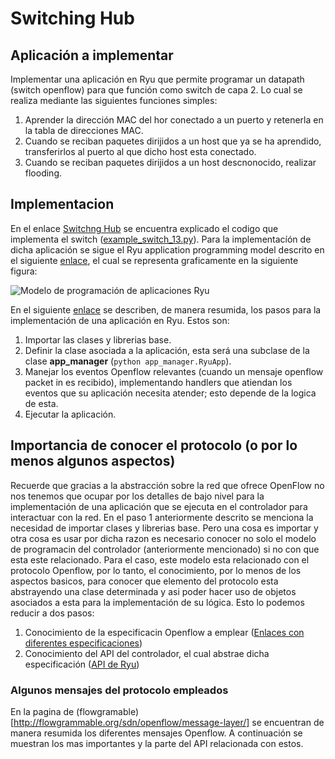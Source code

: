 # Switching Hub

## Aplicación a implementar ##

Implementar una aplicación en Ryu que permite programar un datapath (switch openflow) para que función como switch de capa 2.
Lo cual se realiza mediante las siguientes funciones simples:
1. Aprender la dirección MAC del hor conectado a un puerto y retenerla en la tabla de direcciones MAC.
2. Cuando se reciban paquetes dirijidos a un host que ya se ha aprendido, transferirlos al puerto al que dicho host esta conectado.
3. Cuando se reciban paquetes dirijidos a un host descnonocido, realizar flooding.

##  Implementacion ##

En el enlace [Switchng Hub](https://osrg.github.io/ryu-book/en/html/switching_hub.html) se encuentra explicado el codigo que implementa el
switch ([example_switch_13.py](./example_switch_13.py)). Para la implementacíón de dicha aplicación se sigue el Ryu application programming model
descrito en el siguiente [enlace](https://ryu.readthedocs.io/en/latest/ryu_app_api.html#ryu-application-programming-model), el cual se representa
graficamente en la siguiente figura:

![Modelo de programación de aplicaciones Ryu](https://osrg.github.io/ryu-book/en/html/_images/fig1.png)

En el siguiente [enlace](https://github.com/knetsolutions/learn-sdn-with-ryu/blob/master/ryu_part2.md) se describen, de manera resumida, los pasos para 
la implementación de una aplicación en Ryu. Estos son:
1. Importar las clases y librerias base.
2. Definir la clase asociada a la aplicación, esta será una subclase de la clase **app_manager** (```python app_manager.RyuApp```).
3. Manejar los eventos Openflow relevantes (cuando un mensaje openflow packet in es recibido), implementando handlers que atiendan los eventos que su aplicación necesita atender; esto
depende de la logica de esta.
4. Ejecutar la aplicación.

## Importancia de conocer el protocolo (o por lo menos algunos aspectos) ##

Recuerde que gracias a la abstracción sobre la red que ofrece OpenFlow no nos tenemos que ocupar por los detalles de
bajo nivel para la implementación de una aplicación que se ejecuta en el controlador para interactuar con la red. En el paso 1
anteriormente descrito se menciona la necesidad de importar clases y librerias base. Pero una cosa es importar y otra cosa es usar
por dicha razon es necesario conocer no solo el modelo de programacin del controlador (anteriormente mencionado) si no con que
esta este relacionado. Para el caso, este modelo esta relacionado con el protocolo Openflow, por lo tanto, el conocimiento, por lo
menos de los aspectos basicos, para conocer que elemento del protocolo esta abstrayendo una clase determinada y asi poder 
hacer uso de objetos asociados a esta para la implementación de su lógica. Esto lo podemos reducir a dos pasos:
1. Conocimiento de la especificacin Openflow a emplear ([Enlaces con diferentes especificaciones](https://www.opennetworking.org/software-defined-standards/specifications/))
2. Conocimiento del API del controlador, el cual abstrae dicha especificación ([API de Ryu](https://ryu.readthedocs.io/en/latest/index.html))

### Algunos mensajes del protocolo empleados ###
En la pagina de (flowgramable)[http://flowgrammable.org/sdn/openflow/message-layer/] se encuentran de manera resumida los diferentes mensajes Openflow. A
continuación se muestran los mas importantes y la parte del API relacionada con estos.

